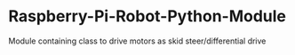 # Raspberry-Pi-Robot-Python-Module
Module containing class to drive motors as skid steer/differential drive
